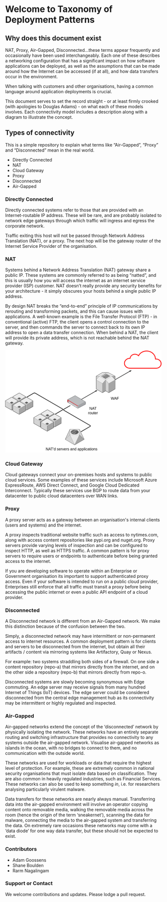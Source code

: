 # Welcome to Taxonomy of Deployment Patterns

## Why does this document exist
NAT, Proxy, Air-Gapped, Disconnected...these terms appear frequently and occasionally have been used interchangeably. Each one of these describes a networking configuration that has a significant impact on how software applications can be deployed, as well as the assumptions that can be made around how the Internet can be accessed (if at all), and how data transfers occur in the environment.

When talking with customers and other organisations, having a common language around application deployments is crucial.

This document serves to set the record straight - or at least firmly crooked (with apologies to Douglas Adams) - on what each of these models involves. Each connectivity model includes a description along with a diagram to illustrate the concept.

## Types of connectivity
This is a simple repository to explain what terms like “Air-Gapped”, “Proxy” and “Disconnected” mean in the real world. 

* Directly Connected
* NAT
* Cloud Gateway
* Proxy
* Disconnected
* Air-Gapped

### Directly Connected
Directly connected systems refer to those that are provided with an Internet-routable IP address. These will be rare, and are probably isolated to network edge gateways through which traffic will ingress and egress the corporate network.

Traffic exiting this host will not be passed through Network Address Translation (NAT), or a proxy. The next hop will be the gateway router of the Internet Service Provider of the organisation.

### NAT
Systems behind a Network Address Translation (NAT) gateway share a public IP. These systems are commonly referred to as being “natted”, and this is usually how you will access the internet as an internet service provider (ISP) customer. NAT doesn’t really provide any security benefits for your architecture - it simply obscures your hosts behind a single public IP address.

By design NAT breaks the “end-to-end” principle of IP communications by rerouting and transforming packets, and this can cause issues with applications. A well-known example is the File Transfer Protocol (FTP) - in conventional (active) FTP, the client opens a control connection to the server, and then commands the server to connect back to its own IP address to open a data transfer connection. When behind a NAT, the client will provide its private address, which is not reachable behind the NAT gateway. 

![NAT](images/nat.png)

### Cloud Gateway
Cloud gateways connect your on-premises hosts and systems to public cloud services. Some examples of these services include Microsoft Azure ExpressRoute, AWS Direct Connect, and Google Cloud Dedicated Interconnect. Typically these services use BGP to route data from your datacenter to public cloud datacenters over WAN links.  

### Proxy
A proxy server acts as a gateway between an organisation's internal clients (users and systems) and the internet. 

A proxy inspects traditional website traffic such as access to nytimes.com, along with access content repositories like pypi.org and nuget.org. Proxy servers provide varying levels of inspection and can be configured to inspect HTTP, as well as HTTPS traffic. A common pattern is for proxy servers to require users or endpoints to authenticate before being granted access to the internet.

If you are developing software to operate within an Enterprise or Government organisation its important to support authenticated proxy access. Even if your software is intended to run on a public cloud provider, Enterprises still enforce that all traffic must transit a proxy before being accessing the public internet or even a public API endpoint of a cloud provider. 

### Disconnected
A Disconnected network is different from an Air-Gapped network. We make this distinction because of the confusion between the two. 

Simply, a disconnected network may have intermittent or non-permanent access to internet resources. A common deployment pattern is for clients and servers to be disconnected from the internet, but obtain all their artifacts / content via mirroring systems like Artifactory, Quay or Nexus. 

For example: two systems straddling both sides of a firewall. On one side a content repository (repo-a) that mirrors directly from the internet, and on the other side a repository (repo-b) that mirrors directly from repo-o.  

Disconnected systems are slowly becoming synonymous with Edge commuting. An edge server may receive signals from many hundred Internet of Things (IoT) devices. The edge server could be considered disconnected from the central edge management hub as its connectivity may be intermittent or highly regulated and inspected. 

### Air-Gapped
Air-gapped networks extend the concept of the ‘disconnected’ network by physically isolating the network. These networks have an entirely separate routing and switching infrastructure that provides no connectivity to any systems outside the air-gapped network. Visualise air-gapped networks as islands in the ocean, with no bridges to connect to them, and no communication with the outside world.

These networks are used for workloads or data that require the highest level of protection. For example, these are extremely common in national security organisations that must isolate data based on classification. They are also common in heavily regulated industries, such as Financial Services. These networks can also be used to keep something *in*, i.e. for researchers analysing particularly virulent malware.

Data transfers for these networks are nearly always manual. Transferring data into the air-gapped environment will involve an operator copying content onto removable media, walking the removable media across the room (hence the origin of the term ‘sneakernet’), scanning the data for malware, connecting the media to the air-gapped system and transferring the data. On extremely rare occasions these networks may come with a ‘data diode’ for one way data transfer, but these should not be expected to exist.

### Contributors
* Adam Goossens
* Shane Boulden
* Rarm Nagalingam

### Support or Contact

We welcome contributions and updates. Please lodge a pull request. 
